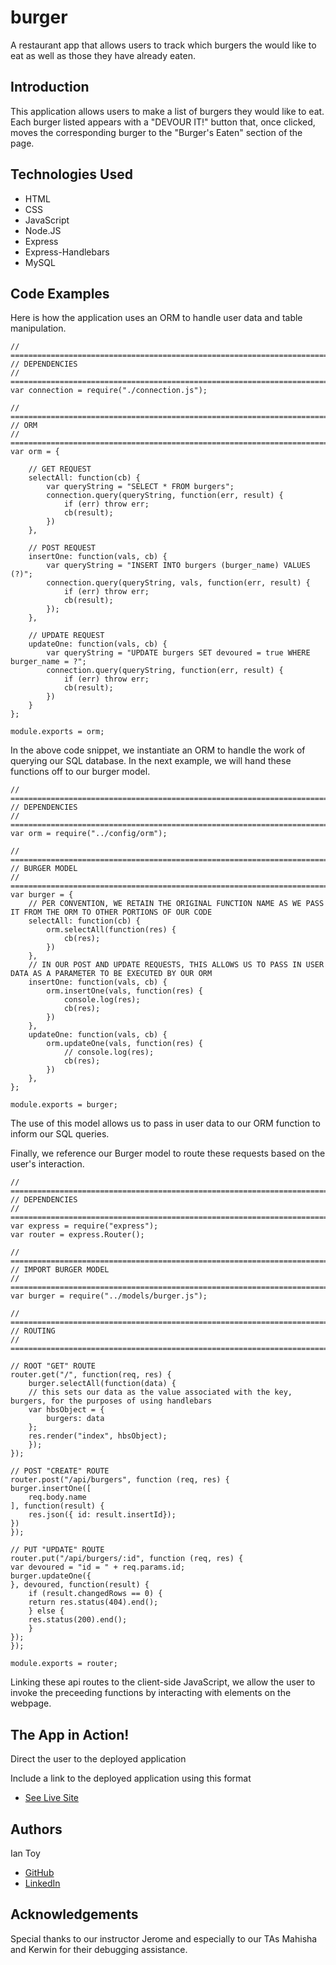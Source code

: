 # burger
A restaurant app that allows users to track which burgers the would like to eat as well as those they have already eaten.

## Introduction
This application allows users to make a list of burgers they would like to eat. Each burger listed appears with a "DEVOUR IT!" button that, once clicked, moves the corresponding burger to the "Burger's Eaten" section of the page.

## Technologies Used
* HTML
* CSS
* JavaScript
* Node.JS
* Express
* Express-Handlebars
* MySQL


## Code Examples
Here is how the application uses an ORM to handle user data and table manipulation.

    // ===============================================================================
    // DEPENDENCIES
    // ===============================================================================
    var connection = require("./connection.js");

    // ===============================================================================
    // ORM
    // ===============================================================================
    var orm = {

        // GET REQUEST
        selectAll: function(cb) {
            var queryString = "SELECT * FROM burgers";
            connection.query(queryString, function(err, result) {
                if (err) throw err;
                cb(result);
            })
        },

        // POST REQUEST
        insertOne: function(vals, cb) {
            var queryString = "INSERT INTO burgers (burger_name) VALUES (?)";
            connection.query(queryString, vals, function(err, result) {
                if (err) throw err;
                cb(result);
            });
        },

        // UPDATE REQUEST
        updateOne: function(vals, cb) {
            var queryString = "UPDATE burgers SET devoured = true WHERE burger_name = ?";
            connection.query(queryString, function(err, result) {
                if (err) throw err;
                cb(result);
            })
        }
    };

    module.exports = orm;

In the above code snippet, we instantiate an ORM to handle the work of querying our SQL database. In the next example, we will hand these functions off to our burger model.

    // ===============================================================================
    // DEPENDENCIES
    // ===============================================================================
    var orm = require("../config/orm");

    // ===============================================================================
    // BURGER MODEL
    // ===============================================================================
    var burger = {
        // PER CONVENTION, WE RETAIN THE ORIGINAL FUNCTION NAME AS WE PASS IT FROM THE ORM TO OTHER PORTIONS OF OUR CODE
        selectAll: function(cb) {
            orm.selectAll(function(res) {
                cb(res);
            })
        },
        // IN OUR POST AND UPDATE REQUESTS, THIS ALLOWS US TO PASS IN USER DATA AS A PARAMETER TO BE EXECUTED BY OUR ORM
        insertOne: function(vals, cb) {
            orm.insertOne(vals, function(res) {
                console.log(res);
                cb(res);
            })
        },
        updateOne: function(vals, cb) {
            orm.updateOne(vals, function(res) {
                // console.log(res);
                cb(res);
            })
        },
    };

    module.exports = burger;

The use of this model allows us to pass in user data to our ORM function to inform our SQL queries.

Finally, we reference our Burger model to route these requests based on the user's interaction.

    // =========================================================================
    // DEPENDENCIES
    // =========================================================================
    var express = require("express");
    var router = express.Router();

    // =========================================================================
    // IMPORT BURGER MODEL
    // =========================================================================
    var burger = require("../models/burger.js");

    // =========================================================================
    // ROUTING
    // =========================================================================

    // ROOT "GET" ROUTE
    router.get("/", function(req, res) {
        burger.selectAll(function(data) {
        // this sets our data as the value associated with the key, burgers, for the purposes of using handlebars
        var hbsObject = {
            burgers: data
        };
        res.render("index", hbsObject);
        });
    });

    // POST "CREATE" ROUTE
    router.post("/api/burgers", function (req, res) {
    burger.insertOne([
        req.body.name
    ], function(result) {
        res.json({ id: result.insertId});
    })
    });

    // PUT "UPDATE" ROUTE
    router.put("/api/burgers/:id", function (req, res) {
    var devoured = "id = " + req.params.id;
    burger.updateOne({
    }, devoured, function(result) {
        if (result.changedRows == 0) {
        return res.status(404).end();
        } else {
        res.status(200).end();
        }
    });
    });

    module.exports = router;

Linking these api routes to the client-side JavaScript, we allow the user to invoke the preceeding functions by interacting with elements on the webpage.


## The App in Action!
Direct the user to the deployed application

Include a link to the deployed application using this format
* [See Live Site](deployed-link-goes-here) 

## Authors
Ian Toy
* [GitHub](https://github.com/ietoy)
* [LinkedIn](https://www.linkedin.com/in/ian-toy-265077196/)


## Acknowledgements
Special thanks to our instructor Jerome and especially to our TAs Mahisha and Kerwin for their debugging assistance.